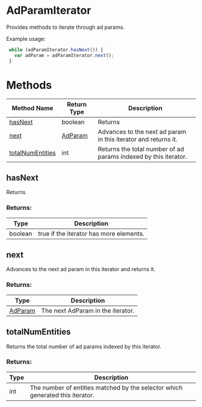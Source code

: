 # AdParamIterator
Provides methods to iterate through ad params.

Example usage:
```javascript
 while (adParamIterator.hasNext()) {
   var adParam = adParamIterator.next();
 }
```

# Methods
|Method Name|Return Type|Description|
|-|-|-
[hasNext](#hasnext)|boolean|Returns <br />
[next](#next)|[AdParam](./AdParam)|Advances to the next ad param in this iterator and returns it.<br />
[totalNumEntities](#totalnumentities)|int|Returns the total number of ad params indexed by this iterator.<br />

## <a name="hasnext"></a>hasNext
Returns 

### Returns:
|Type|Description|
|-|-
boolean|true if the iterator has more elements.

## <a name="next"></a>next
Advances to the next ad param in this iterator and returns it.

### Returns:
|Type|Description|
|-|-
[AdParam](./AdParam)|The next AdParam in the iterator.

## <a name="totalnumentities"></a>totalNumEntities
Returns the total number of ad params indexed by this iterator.

### Returns:
|Type|Description|
|-|-
int|The number of entities matched by the selector which generated this iterator.

